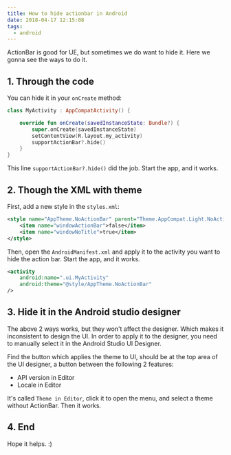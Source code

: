 ```yaml
---
title: How to hide actionbar in Android
date: 2018-04-17 12:15:08
tags:
  - android
---
```


ActionBar is good for UE, but sometimes we do want to hide it. Here we gonna see the ways to do it.

<!--more-->

## 1. Through the code

You can hide it in your `onCreate` method:

```kotlin
class MyActivity : AppCompatActivity() {

    override fun onCreate(savedInstanceState: Bundle?) {
        super.onCreate(savedInstanceState)
        setContentView(R.layout.my_activity)
        supportActionBar?.hide()
    }
}
```

This line `supportActionBar?.hide()` did the job. Start the app, and it works.


## 2. Though the XML with theme

First, add a new style in the `styles.xml`:

```xml
<style name="AppTheme.NoActionBar" parent="Theme.AppCompat.Light.NoActionBar">
    <item name="windowActionBar">false</item>
    <item name="windowNoTitle">true</item>
</style>
```

Then, open the `AndroidManifest.xml` and apply it to the activity you want to hide the action bar. Start the app, and it works.

```xml
<activity
    android:name=".ui.MyActivity"
    android:theme="@style/AppTheme.NoActionBar"
/>
```

## 3. Hide it in the Android studio designer

The above 2 ways works, but they won't affect the designer. Which makes it inconsistent to design the UI. In order to apply it to the designer, you need to manually select it in the Android Studio UI Designer.

Find the button which applies the theme to UI, should be at the top area of the UI designer, a button between the following 2 features:

- API version in Editor
- Locale in Editor

It's called `Theme in Editor`, click it to open the menu, and select a theme without ActionBar. Then it works.

## 4. End

Hope it helps. :)